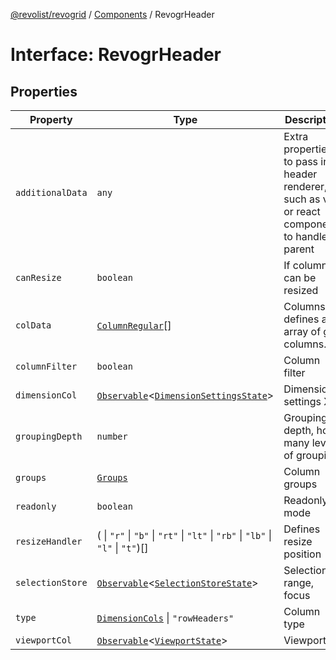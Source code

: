 [@revolist/revogrid](README.md) / [Components](Namespace.Components.md) / RevogrHeader

# Interface: RevogrHeader

## Properties

| Property | Type | Description | Defined in |
| ------ | ------ | ------ | ------ |
| `additionalData` | `any` | Extra properties to pass into header renderer, such as vue or react components to handle parent | [src/components.d.ts:444](https://github.com/revolist/revogrid/blob/2f44a261094fb5584023b62ddfd589facc70cf92/src/components.d.ts#L444) |
| `canResize` | `boolean` | If columns can be resized | [src/components.d.ts:448](https://github.com/revolist/revogrid/blob/2f44a261094fb5584023b62ddfd589facc70cf92/src/components.d.ts#L448) |
| `colData` | [`ColumnRegular`](Interface.ColumnRegular.md)[] | Columns - defines an array of grid columns. | [src/components.d.ts:452](https://github.com/revolist/revogrid/blob/2f44a261094fb5584023b62ddfd589facc70cf92/src/components.d.ts#L452) |
| `columnFilter` | `boolean` | Column filter | [src/components.d.ts:456](https://github.com/revolist/revogrid/blob/2f44a261094fb5584023b62ddfd589facc70cf92/src/components.d.ts#L456) |
| `dimensionCol` | [`Observable`](TypeAlias.Observable.md)\<[`DimensionSettingsState`](Interface.DimensionSettingsState.md)\> | Dimension settings X | [src/components.d.ts:460](https://github.com/revolist/revogrid/blob/2f44a261094fb5584023b62ddfd589facc70cf92/src/components.d.ts#L460) |
| `groupingDepth` | `number` | Grouping depth, how many levels of grouping | [src/components.d.ts:464](https://github.com/revolist/revogrid/blob/2f44a261094fb5584023b62ddfd589facc70cf92/src/components.d.ts#L464) |
| `groups` | [`Groups`](TypeAlias.Groups.md) | Column groups | [src/components.d.ts:468](https://github.com/revolist/revogrid/blob/2f44a261094fb5584023b62ddfd589facc70cf92/src/components.d.ts#L468) |
| `readonly` | `boolean` | Readonly mode | [src/components.d.ts:472](https://github.com/revolist/revogrid/blob/2f44a261094fb5584023b62ddfd589facc70cf92/src/components.d.ts#L472) |
| `resizeHandler` | ( \| `"r"` \| `"b"` \| `"rt"` \| `"lt"` \| `"rb"` \| `"lb"` \| `"l"` \| `"t"`)[] | Defines resize position | [src/components.d.ts:476](https://github.com/revolist/revogrid/blob/2f44a261094fb5584023b62ddfd589facc70cf92/src/components.d.ts#L476) |
| `selectionStore` | [`Observable`](TypeAlias.Observable.md)\<[`SelectionStoreState`](TypeAlias.SelectionStoreState.md)\> | Selection, range, focus | [src/components.d.ts:480](https://github.com/revolist/revogrid/blob/2f44a261094fb5584023b62ddfd589facc70cf92/src/components.d.ts#L480) |
| `type` | [`DimensionCols`](TypeAlias.DimensionCols.md) \| `"rowHeaders"` | Column type | [src/components.d.ts:484](https://github.com/revolist/revogrid/blob/2f44a261094fb5584023b62ddfd589facc70cf92/src/components.d.ts#L484) |
| `viewportCol` | [`Observable`](TypeAlias.Observable.md)\<[`ViewportState`](Interface.ViewportState.md)\> | Viewport X | [src/components.d.ts:488](https://github.com/revolist/revogrid/blob/2f44a261094fb5584023b62ddfd589facc70cf92/src/components.d.ts#L488) |
